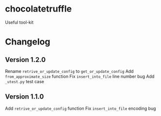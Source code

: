 # chocolatetruffle
Useful tool-kit

# Changelog
## Version 1.2.0
Rename `retrive_or_update_config` to `get_or_update_config`
Add `from_approximate_size` function
Fix `insert_into_file` line number bug
Add `_utest.py` test case

## Version 1.1.0
Add `retrive_or_update_config` function
Fix `insert_into_file` encoding bug
